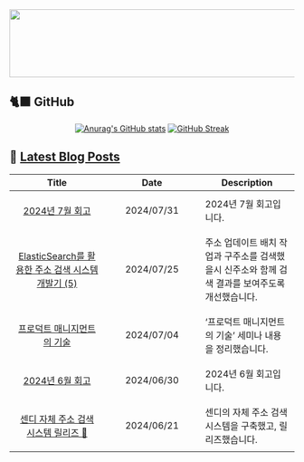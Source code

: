 
<a href="https://github.com/shkisme/gitanimals">
  <img src="https://render.gitanimals.org/lines/shkisme?pet-id=855" width="1000" height="120"/>
</a>

## 🐈‍⬛ GitHub

<div align = "center">
  
[![Anurag's GitHub stats](https://github-readme-stats.vercel.app/api?username=shkisme&rank_icon=github&include_all_commits=true&count_private=true&show_icons=true&theme=shades-of-purple&show=reviews,discussions_started,discussions_answered,prs_merged,prs_merged_percentage)](https://github.com/anuraghazra/github-readme-stats) 
[![GitHub Streak](https://streak-stats.demolab.com?user=shkisme&theme=shades-of-purple&card_width=350)](https://git.io/streak-stats)  
</div>

## 📝 [Latest Blog Posts](https://shkisme.vercel.app/)

<table style="width: 100%; text-align: center;"><thead>
<tr>
    <th>Title</th>
    <th>Date</th>
    <th>Description</th>
</tr>
</thead><tbody>
<tr>
        <td style="width: 33%; padding: 10px;">
            <a href="https://shkisme.vercel.app/2024-07-log">2024년 7월 회고</a>
        </td>
        <td style="width: 33%; padding: 10px;">2024/07/31</td>
        <td style="width: 33%; padding: 10px; text-align: left;">2024년 7월 회고입니다.</td>
    </tr>
    <tr>
        <td style="width: 33%; padding: 10px;">
            <a href="https://shkisme.vercel.app/ElasticSearch-Juso-Search-5">ElasticSearch를 활용한 주소 검색 시스템 개발기 (5)</a>
        </td>
        <td style="width: 33%; padding: 10px;">2024/07/25</td>
        <td style="width: 33%; padding: 10px; text-align: left;">주소 업데이트 배치 작업과 구주소를 검색했을시 신주소와 함께 검색 결과를 보여주도록 개선했습니다.</td>
    </tr>
    <tr>
        <td style="width: 33%; padding: 10px;">
            <a href="https://shkisme.vercel.app/product-management-skill">프로덕트 매니지먼트의 기술</a>
        </td>
        <td style="width: 33%; padding: 10px;">2024/07/04</td>
        <td style="width: 33%; padding: 10px; text-align: left;">‘프로덕트 매니지먼트의 기술’ 세미나 내용을 정리했습니다.</td>
    </tr>
    <tr>
        <td style="width: 33%; padding: 10px;">
            <a href="https://shkisme.vercel.app/2024-06-log">2024년 6월 회고</a>
        </td>
        <td style="width: 33%; padding: 10px;">2024/06/30</td>
        <td style="width: 33%; padding: 10px; text-align: left;">2024년 6월 회고입니다.</td>
    </tr>
    <tr>
        <td style="width: 33%; padding: 10px;">
            <a href="https://shkisme.vercel.app/Sendy-Juso-Retrospect">센디 자체 주소 검색 시스템 릴리즈 🎉</a>
        </td>
        <td style="width: 33%; padding: 10px;">2024/06/21</td>
        <td style="width: 33%; padding: 10px; text-align: left;">센디의 자체 주소 검색 시스템을 구축했고, 릴리즈했습니다.</td>
    </tr>
    </tbody></table>